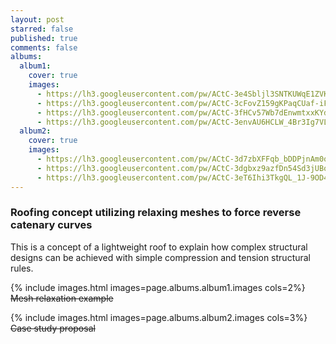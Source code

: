 ```yaml
---
layout: post
starred: false
published: true
comments: false
albums:
  album1:
    cover: true
    images:
      - https://lh3.googleusercontent.com/pw/ACtC-3e4Sbljl3SNTKUWqE1ZVK2xnoPwixmIdetSUceauuQjrFTwav0zqA7CYKTGoRxuXA-Ge-FoQ4p3-8dYLpqmG6Gt-kjExH7vAOz-4qMDnqve5ZpxhvRi9jv4-Clt0eu2adzvO7scPi1oeiKOz1NGAuYcyg=w1016-h536-no?authuser=1
      - https://lh3.googleusercontent.com/pw/ACtC-3cFovZ159gKPaqCUaf-iFmBsu-ZPQmuL9VjPF6yTnPz_YPBaPOLewJpC5pqBZoMD3A4dnLPofsqCCdNX45ya2p-YmgG3DqDOOWik-JE1Jz9n7V-eLrr4n37wvZXQ2Xb89Fquy25CNognzIR6MMi7iA-ag=w1016-h536-no?authuser=1
      - https://lh3.googleusercontent.com/pw/ACtC-3fHCv57Wb7dEnwmtxxKYdcTlG9aNVISre9JfcUva7ToUHL-L1vP5RwstB-RO76pkYMKDQoDbpneWA_0VyGwKfQ7VJmm3V2bvILYiY2QoX8rGvd59LdO2CC2hGfd9ZtSzLJnhimqICEpE64jyhI3R6W6Aw=w1016-h536-no?authuser=1
      - https://lh3.googleusercontent.com/pw/ACtC-3envAU6HCLW_4Br3Ig7VLWAyUg9ViQFU8wky_sjSu3S9DZ_uz6v1aErSsN5wx3xqpGGRIdS2Hy0amKdfYnO2RaBYvuApLw181BSbeA0clWzVlyjPNrl3V0XdmPJS1Zbk96A-FWPjH9tOTskPSp652wPPg=w1016-h536-no?authuser=1
  album2:
    cover: true
    images:
      - https://lh3.googleusercontent.com/pw/ACtC-3d7zbXFFqb_bDDPjnAm0qquHMc6aiN81G2ORJZOEMO0lHrOaogKHszBh4TV-a7_YZYWrfbbfL5yMl0CrcNR5wysSek1WPaYzwJjBsKEhGUB7igRyg427tizbdk6zHnZ7ybSaFsqXuMYWmgtiRrolzBIlQ=w1500-h826-no?authuser=1
      - https://lh3.googleusercontent.com/pw/ACtC-3dgbxz9azfDn54Sd3jUBoW2vn-SiYB14jLVWMRw4Qd6lgtzqpfhtxkWoxH-Dflfzgg92PONPh_T3_sOetvgBYapjG-uHxDmEbPaz-xbLyAQWvDLdfoPTqRzoY7bvpxKjctd44mKcoKWGRoA8SBBAOkfTw=w1500-h826-no?authuser=1
      - https://lh3.googleusercontent.com/pw/ACtC-3eT6Ihi3TkgQL_1J-9OD4Wg5rR2ntAiXzUQJR_cldEH4Lg04UXSA9OJY7Ltvq1vyp4eZNZc7Eg-Zh1z4AaRw1QEjT1azTbcn-ZTXAGZvX7ITHiHt9kVeAm3jhPhgKdv5yV2KgeWQRl1diBlBbO03VaXeQ=w1500-h826-no?authuser=1
---
```


### Roofing concept utilizing relaxing meshes to force reverse catenary curves
This is a concept of a lightweight roof to explain how complex structural designs can be achieved with simple compression and tension structural rules.

{% include images.html images=page.albums.album1.images cols=2%}
~~Mesh relaxation example~~

{% include images.html images=page.albums.album2.images cols=3%}
~~Case study proposal~~
